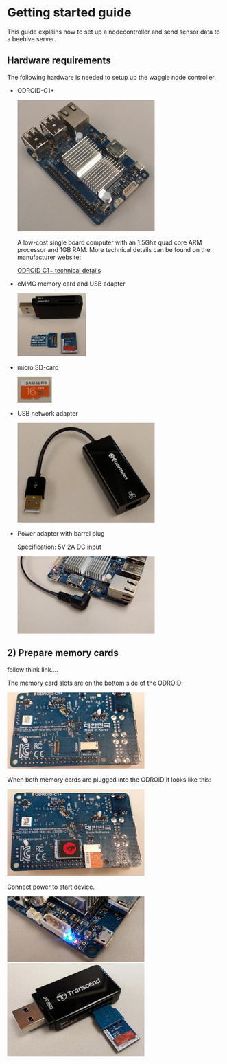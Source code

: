 
# Getting started guide

This guide explains how to set up a nodecontroller and send sensor data to a beehive server.


## Hardware requirements
The following hardware is needed to setup up the waggle node controller.

* ODROID-C1+

   <img src="pictures/ODROID-C1+.jpg" width="320">
   
   A low-cost single board computer with an 1.5Ghz quad core ARM processor and 1GB RAM. More technical details can be found on the manufacturer website:
   
   [ODROID C1+ technical details](http://www.hardkernel.com/main/products/prdt_info.php?g_code=G143703355573&tab_idx=2)
   

* eMMC memory card and USB adapter

   <img src="pictures/eMMC_and_USB_adapter_pieces.jpg" width="160">

* micro SD-card

   <img src="pictures/SD-card.jpg" width="80">

* USB network adapter

   <img src="pictures/USB-LAN-adapter.jpg" width="320">
   

* Power adapter with barrel plug

   Specification: 5V 2A DC input

   <img src="pictures/barrel_power_plug.jpg" width="320">



## 2) Prepare memory cards

follow think link....

The memory card slots are on the bottom side of the ODROID:

<img src="pictures/ODROID-C1+_bottom.jpg" width="320">

When both memory cards are plugged into the ODROID it looks like this:

<img src="pictures/ODROID-C1+_bottom_with_memory.jpg" width="320">

Connect power to start device.


<img src="pictures/PWR_and_ALIVE_LEDs.jpg" width="320">









<img src="pictures/eMMC_in_USB_adapter.jpg" width="320">
